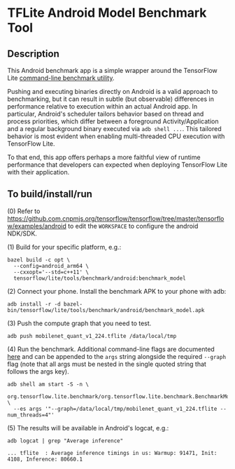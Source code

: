 # TFLite Android Model Benchmark Tool

## Description

This Android benchmark app is a simple wrapper around the TensorFlow Lite
[command-line benchmark utility](https://github.com.cnpmjs.org/tensorflow/tensorflow/tree/master/tensorflow/lite/tools/benchmark).

Pushing and executing binaries directly on Android is a valid approach to
benchmarking, but it can result in subtle (but observable) differences in
performance relative to execution within an actual Android app. In particular,
Android's scheduler tailors behavior based on thread and process priorities,
which differ between a foreground Activity/Application and a regular background
binary executed via `adb shell ...`. This tailored behavior is most evident when
enabling multi-threaded CPU execution with TensorFlow Lite.

To that end, this app offers perhaps a more faithful view of runtime performance
that developers can expected when deploying TensorFlow Lite with their
application.

## To build/install/run

(0) Refer to
https://github.com.cnpmjs.org/tensorflow/tensorflow/tree/master/tensorflow/examples/android
to edit the `WORKSPACE` to configure the android NDK/SDK.

(1) Build for your specific platform, e.g.:

```
bazel build -c opt \
  --config=android_arm64 \
  --cxxopt='--std=c++11' \
  tensorflow/lite/tools/benchmark/android:benchmark_model
```

(2) Connect your phone. Install the benchmark APK to your phone with adb:

```
adb install -r -d bazel-bin/tensorflow/lite/tools/benchmark/android/benchmark_model.apk
```

(3) Push the compute graph that you need to test.

```
adb push mobilenet_quant_v1_224.tflite /data/local/tmp
```

(4) Run the benchmark. Additional command-line flags are documented
[here](https://github.com.cnpmjs.org/tensorflow/tensorflow/tree/master/tensorflow/lite/tools/benchmark/README.md)
and can be appended to the `args` string alongside the required `--graph` flag
(note that all args must be nested in the single quoted string that follows the
args key).

```
adb shell am start -S -n \
  org.tensorflow.lite.benchmark/org.tensorflow.lite.benchmark.BenchmarkModelActivity \
  --es args '"--graph=/data/local/tmp/mobilenet_quant_v1_224.tflite --num_threads=4"'
```

(5) The results will be available in Android's logcat, e.g.:

```
adb logcat | grep "Average inference"

... tflite  : Average inference timings in us: Warmup: 91471, Init: 4108, Inference: 80660.1
```
